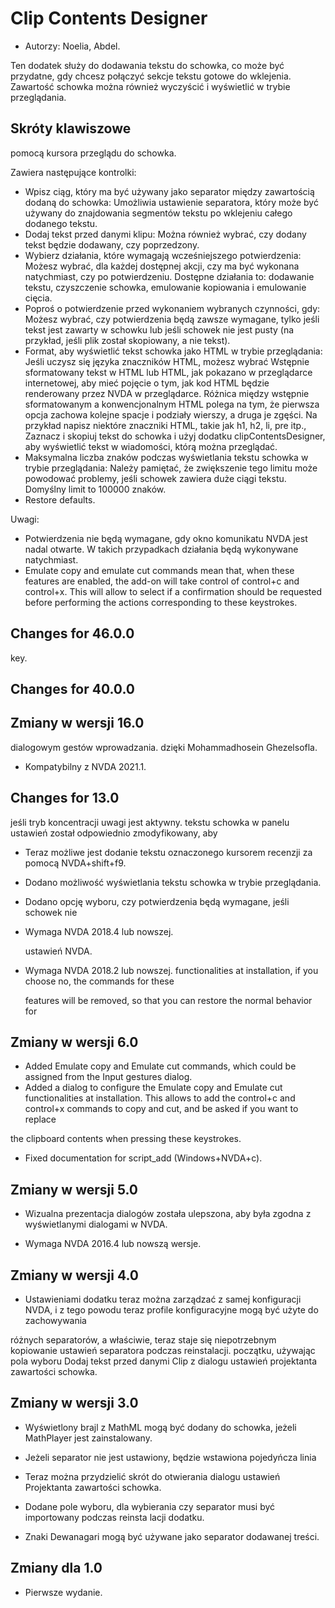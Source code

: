 # Clip Contents Designer #

*	Autorzy: Noelia, Abdel.

Ten dodatek służy do dodawania tekstu do schowka, co może być przydatne, gdy
chcesz połączyć sekcje tekstu gotowe do wklejenia.  Zawartość schowka można
również wyczyścić i wyświetlić w trybie przeglądania.

## Skróty klawiszowe ##

  pomocą kursora przeglądu do schowka.

Zawiera następujące kontrolki:

* Wpisz ciąg, który ma być używany jako separator między zawartością dodaną
  do schowka: Umożliwia ustawienie separatora, który może być używany do
  znajdowania segmentów tekstu po wklejeniu całego dodanego tekstu.
* Dodaj tekst przed danymi klipu: Można również wybrać, czy dodany tekst
  będzie dodawany, czy poprzedzony.
* Wybierz działania, które wymagają wcześniejszego potwierdzenia: Możesz
  wybrać, dla każdej dostępnej akcji, czy ma być wykonana natychmiast, czy
  po potwierdzeniu. Dostępne działania to: dodawanie tekstu, czyszczenie
  schowka, emulowanie kopiowania i emulowanie cięcia.
* Poproś o potwierdzenie przed wykonaniem wybranych czynności, gdy: Możesz
  wybrać, czy potwierdzenia będą zawsze wymagane, tylko jeśli tekst jest
  zawarty w schowku lub jeśli schowek nie jest pusty (na przykład, jeśli
  plik został skopiowany, a nie tekst).
* Format, aby wyświetlić tekst schowka jako HTML w trybie przeglądania:
  Jeśli uczysz się języka znaczników HTML, możesz wybrać Wstępnie
  sformatowany tekst w HTML lub HTML, jak pokazano w przeglądarce
  internetowej, aby mieć pojęcie o tym, jak kod HTML będzie renderowany
  przez NVDA w przeglądarce. Różnica między wstępnie sformatowanym a
  konwencjonalnym HTML polega na tym, że pierwsza opcja zachowa kolejne
  spacje i podziały wierszy, a druga je zgęści.  Na przykład napisz niektóre
  znaczniki HTML, takie jak h1, h2, li, pre itp., Zaznacz i skopiuj tekst do
  schowka i użyj dodatku clipContentsDesigner, aby wyświetlić tekst w
  wiadomości, którą można przeglądać.
* Maksymalna liczba znaków podczas wyświetlania tekstu schowka w trybie
  przeglądania: Należy pamiętać, że zwiększenie tego limitu może powodować
  problemy, jeśli schowek zawiera duże ciągi tekstu. Domyślny limit to
  100000 znaków.
* Restore defaults.

Uwagi:

*	Potwierdzenia nie będą wymagane, gdy okno komunikatu NVDA jest nadal
  otwarte. W takich przypadkach działania będą wykonywane natychmiast.
*	Emulate copy and emulate cut commands mean that, when these features are
  enabled, the add-on will take control of control+c and control+x. This
  will allow to select if a confirmation should be requested before
  performing the actions corresponding to these keystrokes.

## Changes for 46.0.0

  key.

## Changes for 40.0.0

## Zmiany w wersji 16.0

  dialogowym gestów wprowadzania.
  dzięki Mohammadhosein Ghezelsofla.

* Kompatybilny z NVDA 2021.1.




## Changes for 13.0

  jeśli tryb koncentracji uwagi jest aktywny.
  tekstu schowka w panelu ustawień został odpowiednio zmodyfikowany, aby

* Teraz możliwe jest dodanie tekstu oznaczonego kursorem recenzji za pomocą
  NVDA+shift+f9.

* Dodano możliwość wyświetlania tekstu schowka w trybie przeglądania.

* Dodano opcję wyboru, czy potwierdzenia będą wymagane, jeśli schowek nie
* Wymaga NVDA 2018.4 lub nowszej.

  ustawień NVDA.
* Wymaga NVDA 2018.2 lub nowszej.
  functionalities at installation, if you choose no, the commands for these

  features will be removed, so that you can restore the normal behavior for



## Zmiany w wersji 6.0

*	Added Emulate copy and Emulate cut commands, which could be assigned from
  the Input gestures dialog.
*	Added a dialog to configure the Emulate copy and Emulate cut
  functionalities at installation. This allows to add the control+c and
  control+x commands to copy and cut, and be asked if you want to replace

  the clipboard contents when pressing these keystrokes.

*	Fixed documentation for script_add (Windows+NVDA+c).

## Zmiany w wersji 5.0 ##

*	Wizualna prezentacja dialogów została ulepszona, aby była zgodna z
  wyświetlanymi dialogami w NVDA.

*	Wymaga NVDA 2016.4 lub nowszą wersje.

## Zmiany w wersji 4.0 ##

*	Ustawieniami dodatku teraz można zarządzać z samej konfiguracji NVDA, i z
  tego powodu teraz profile konfiguracyjne mogą być użyte do zachowywania

  różnych separatorów, a właściwie, teraz staje się niepotrzebnym kopiowanie
  ustawień separatora podczas reinstalacji.
  początku, używając pola wyboru Dodaj tekst przed danymi Clip z dialogu
  ustawień projektanta zawartości schowka.

## Zmiany w wersji 3.0 ##

*	Wyświetlony brajl z MathML mogą być dodany do schowka, jeżeli MathPlayer
  jest zainstalowany.

*	Jeżeli separator nie jest ustawiony, będzie wstawiona pojedyńcza linia
*	Teraz można przydzielić skrót do otwierania dialogu ustawień Projektanta
  zawartości schowka.
*	Dodane pole wyboru, dla wybierania czy separator musi być importowany
  podczas reinsta
lacji dodatku.

*	Znaki Dewanagari mogą być używane jako separator dodawanej treści.

## Zmiany dla 1.0 ##

*	Pierwsze wydanie.
